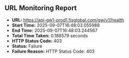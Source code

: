 ## URL Monitoring Report

- **URL:** https://api-gw1-prod1.fisglobal.com/gw/v1/health
- **Start Time:** 2025-09-07T16:48:03.055988
- **End Time:** 2025-09-07T16:48:03.244567
- **Total Time Taken:** 0.188579 seconds
- **HTTP Status Code:** 403
- **Status:** Failure
- **Failure Reason:** HTTP Status Code: 403
